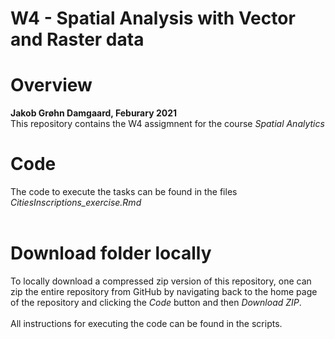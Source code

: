# W4 - Spatial Analysis with Vector and Raster data
# Overview 

**Jakob Grøhn Damgaard, Feburary 2021** <br/>
This repository contains the W4 assigmnent for the course *Spatial Analytics*

# Code
The code to execute the tasks can be found in the files *CitiesInscriptions_exercise.Rmd*<br/>
<br/>
# Download folder locally
To locally download a compressed zip version of this repository, one can zip the entire repository from GitHub by navigating back to the home page of the repository and clicking the *Code* button and then *Download ZIP*. <br/>
<br>
All instructions for executing the code can be found in the scripts.

